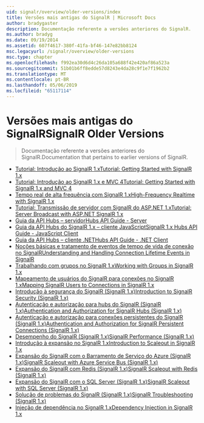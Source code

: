 ```yaml
---
uid: signalr/overview/older-versions/index
title: Versões mais antigas do SignalR | Microsoft Docs
author: bradygaster
description: Documentação referente a versões anteriores do SignalR.
ms.author: bradyg
ms.date: 09/19/2014
ms.assetid: 607f4617-380f-41fa-bf46-147e82bb8124
msc.legacyurl: /signalr/overview/older-versions
msc.type: chapter
ms.openlocfilehash: f992ea30d6d4c26da105a688f42e420af86a523a
ms.sourcegitcommit: 51b01b6ff8edde57d8243e4da28c9f1e7f1962b2
ms.translationtype: MT
ms.contentlocale: pt-BR
ms.lasthandoff: 05/06/2019
ms.locfileid: "65117114"
---
```

# <a name="signalr-older-versions"></a><span data-ttu-id="0270f-103">Versões mais antigas do SignalR</span><span class="sxs-lookup"><span data-stu-id="0270f-103">SignalR Older Versions</span></span>

> <span data-ttu-id="0270f-104">Documentação referente a versões anteriores do SignalR.</span><span class="sxs-lookup"><span data-stu-id="0270f-104">Documentation that pertains to earlier versions of SignalR.</span></span>

- [<span data-ttu-id="0270f-105">Tutorial: Introdução ao SignalR 1.x</span><span class="sxs-lookup"><span data-stu-id="0270f-105">Tutorial: Getting Started with SignalR 1.x</span></span>](tutorial-getting-started-with-signalr.md)
- [<span data-ttu-id="0270f-106">Tutorial: Introdução ao SignalR 1.x e MVC 4</span><span class="sxs-lookup"><span data-stu-id="0270f-106">Tutorial: Getting Started with SignalR 1.x and MVC 4</span></span>](tutorial-getting-started-with-signalr-and-mvc-4.md)
- [<span data-ttu-id="0270f-107">Tempo real de alta frequência com SignalR 1.x</span><span class="sxs-lookup"><span data-stu-id="0270f-107">High-Frequency Realtime with SignalR 1.x</span></span>](tutorial-high-frequency-realtime-with-signalr.md)
- [<span data-ttu-id="0270f-108">Tutorial: Transmissão de servidor com SignalR do ASP.NET 1.x</span><span class="sxs-lookup"><span data-stu-id="0270f-108">Tutorial: Server Broadcast with ASP.NET SignalR 1.x</span></span>](tutorial-server-broadcast-with-aspnet-signalr.md)
- [<span data-ttu-id="0270f-109">Guia da API Hubs – servidor</span><span class="sxs-lookup"><span data-stu-id="0270f-109">Hubs API Guide - Server</span></span>](signalr-1x-hubs-api-guide-server.md)
- [<span data-ttu-id="0270f-110">Guia da API Hubs do SignalR 1.x – cliente JavaScript</span><span class="sxs-lookup"><span data-stu-id="0270f-110">SignalR 1.x Hubs API Guide - JavaScript Client</span></span>](signalr-1x-hubs-api-guide-javascript-client.md)
- [<span data-ttu-id="0270f-111">Guia da API Hubs – cliente .NET</span><span class="sxs-lookup"><span data-stu-id="0270f-111">Hubs API Guide - .NET Client</span></span>](signalr-1x-hubs-api-guide-net-client.md)
- [<span data-ttu-id="0270f-112">Noções básicas e tratamento de eventos de tempo de vida de conexão no SignalR</span><span class="sxs-lookup"><span data-stu-id="0270f-112">Understanding and Handling Connection Lifetime Events in SignalR</span></span>](handling-connection-lifetime-events.md)
- [<span data-ttu-id="0270f-113">Trabalhando com grupos no SignalR 1.x</span><span class="sxs-lookup"><span data-stu-id="0270f-113">Working with Groups in SignalR 1.x</span></span>](working-with-groups.md)
- [<span data-ttu-id="0270f-114">Mapeamento de usuários do SignalR para conexões no SignalR 1.x</span><span class="sxs-lookup"><span data-stu-id="0270f-114">Mapping SignalR Users to Connections in SignalR 1.x</span></span>](mapping-users-to-connections.md)
- [<span data-ttu-id="0270f-115">Introdução à segurança do SignalR (SignalR 1.x)</span><span class="sxs-lookup"><span data-stu-id="0270f-115">Introduction to SignalR Security (SignalR 1.x)</span></span>](introduction-to-security.md)
- [<span data-ttu-id="0270f-116">Autenticação e autorização para hubs do SignalR (SignalR 1.x)</span><span class="sxs-lookup"><span data-stu-id="0270f-116">Authentication and Authorization for SignalR Hubs (SignalR 1.x)</span></span>](hub-authorization.md)
- [<span data-ttu-id="0270f-117">Autenticação e autorização para conexões persistentes do SignalR (SignalR 1.x)</span><span class="sxs-lookup"><span data-stu-id="0270f-117">Authentication and Authorization for SignalR Persistent Connections (SignalR 1.x)</span></span>](persistent-connection-authorization.md)
- [<span data-ttu-id="0270f-118">Desempenho do SignalR (SignalR 1.x)</span><span class="sxs-lookup"><span data-stu-id="0270f-118">SignalR Performance (SignalR 1.x)</span></span>](signalr-performance.md)
- [<span data-ttu-id="0270f-119">Introdução à expansão no SignalR 1.x</span><span class="sxs-lookup"><span data-stu-id="0270f-119">Introduction to Scaleout in SignalR 1.x</span></span>](scaleout-in-signalr.md)
- [<span data-ttu-id="0270f-120">Expansão do SignalR com o Barramento de Serviço do Azure (SignalR 1.x)</span><span class="sxs-lookup"><span data-stu-id="0270f-120">SignalR Scaleout with Azure Service Bus (SignalR 1.x)</span></span>](scaleout-with-windows-azure-service-bus.md)
- [<span data-ttu-id="0270f-121">Expansão do SignalR com Redis (SignalR 1.x)</span><span class="sxs-lookup"><span data-stu-id="0270f-121">SignalR Scaleout with Redis (SignalR 1.x)</span></span>](scaleout-with-redis.md)
- [<span data-ttu-id="0270f-122">Expansão do SignalR com o SQL Server (SignalR 1.x)</span><span class="sxs-lookup"><span data-stu-id="0270f-122">SignalR Scaleout with SQL Server (SignalR 1.x)</span></span>](scaleout-with-sql-server.md)
- [<span data-ttu-id="0270f-123">Solução de problemas do SignalR (SignalR 1.x)</span><span class="sxs-lookup"><span data-stu-id="0270f-123">SignalR Troubleshooting (SignalR 1.x)</span></span>](troubleshooting.md)
- [<span data-ttu-id="0270f-124">Injeção de dependência no SignalR 1.x</span><span class="sxs-lookup"><span data-stu-id="0270f-124">Dependency Injection in SignalR 1.x</span></span>](dependency-injection.md)
